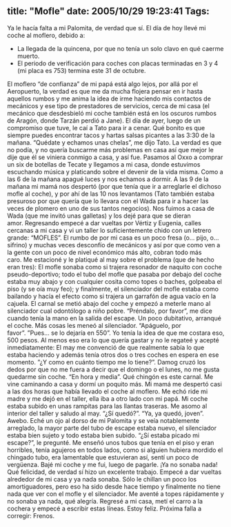 title: "Mofle"
date: 2005/10/29 19:23:41
Tags: 
---
<p>Ya le hacía falta a mi Palomita, de verdad que sí. El día de hoy llevé mi coche al moflero, debido a:  </p>
<ul>
<li>La llegada de la quincena, por que no tenía un solo clavo en qué caerme muerto.</li>   <li>El periodo de verificación para coches con placas terminadas en 3 y 4 (mi placa es 753) termina este 31 de octubre.</li> </ul>El moflero &#8220;de confianza&#8221; de mi papá está algo lejos, por allá por el Aeropuerto, la verdad es que me da mucha flojera pensar en ir hasta aquellos rumbos y me anima la idea de irme haciendo mis contactos de mecánicos y ese tipo de prestadores de servicios, cerca de mi casa (el mecánico que desdesbieló mi coche también está en los oscuros rumbos de Aragón, donde Tarzán perdió a Jane). El día de ayer, luego de un compromiso que tuve, le caí a Tato para ir a cenar. Qué bonito es que siempre puedes encontrar tacos y hartas salsas picantes a las 3:30 de la mañana. &#8220;Quédate y echamos unas chelas&#8221;, me dijo Tato. La verdad es que no podía, y no quería buscarme más problemas en casa así que mejor le dije que él se viniera conmigo a casa, y así fue. Pasamos al Oxxo a comprar un six de botellas de Tecate y llegamos a mi casa, donde estuvimos escuchando música y platicando sobre el devenir de la vida misma. Como a las 6 de la mañana apagué luces y nos echamos a dormir. A las 9 de la mañana mi mamá nos despertó (por que tenía que ir a arreglarle el dichoso mofle al coche), y por ahí de las 10 nos levantamos (Tato también estaba presuroso por que quería que lo llevara con el Wada para ir a hacer las veces de plomero en uno de sus tantos negocios). Nos fuimos a casa de Wada (que me invitó unas galletas) y los dejé para que se dieran amor. Regresando empecé a dar vueltas por Vértiz y Eugenia, calles cercanas a mi casa y vi un taller lo suficientemente chido con un letrero grande: &#8220;MOFLES&#8221;. El rumbo de por mi casa es un poco fresa (o&#8230; pijo, o&#8230; sifrino) y muchas veces desconfío de mecánicos y así por que como ven a la gente con un poco de nivel económico más alto, cobran todo más caro. Me estacioné y le platiqué al may sobre el problema (que de hecho eran tres): El mofle sonaba como si trajera resonador de naquito con coche pseudo-deportivo; todo el tubo del mofle que pasaba por debajo del coche estaba muy abajo y con cualquier cosita como topes o baches, golpeaba el piso (y se oía muy feo); y finalmente, el silenciador del mofle estaba como bailando y hacía el efecto como si trajera un garrafón de agua vacío en la cajuela. El carnal se metió abajo del coche y empezó a meterle mano al silenciador cual odontólogo a niño pobre. &#8220;Préndalo, por favor&#8221;, me dice cuando tenía la mano en la salida del escape. Un poco dubitativo, arranqué el coche. Más cosas les meneó al silenciador. &#8220;Apáguelo, por favor&#8221;. &#8221;Pues&#8230; se lo dejaría en 550&#8221;. Yo tenía la idea de que me costara eso, 500 pesos. Al menos eso era lo que quería gastar y no le regateé y acepté inmediatamente: El may me convenció de que realmente sabía lo que estaba haciendo y además tenía otros dos o tres coches en espera en ese momento. &#8221;¿Y como en cuánto tiempo me lo tiene?&#8221;. Damog cruzó los dedos por que no me fuera a decir que el domingo o el lunes, no me gusta quedarme sin coche. &#8220;En hora y media&#8221;. Qué chingón es este carnal. Me vine caminando a casa y dormí un poquito más. Mi mamá me despertó casi a las dos horas que había llevado el coche al moflero. Me echó ride mi madre y me dejó en el taller, ella iba a otro lado con mi papá. Mi coche estaba subido en unas rampitas para las llantas traseras. Me asomo al interior del taller y saludo al may. &#8220;¿Sí quedó?&#8221;. &#8220;Ya, ya quedó, joven&#8221;. Awebo. Eché un ojo al dorso de mi Palomita y se veía notablemente arreglado, la mayor parte del tubo de escape estaba nuevo, el silenciador estaba bien sujeto y todo estaba bien subido. &#8220;¿Sí estaba picado mi escape?&#8221;, le pregunté. Me enseñó unos tubos que tenía en el piso y eran horribles, tenía agujeros en todos lados, como si alguien hubiera mordido el chingado tubo, era lamentable que estuvieran así, sentí un poco de vergüenza. Bajé mi coche y me fui, luego de pagarle. ¡Ya no sonaba nada! Qué felicidad, de verdad sí hizo un excelente trabajo. Empecé a dar vueltas alrededor de mi casa y ya nada sonaba. Sólo le chillan un poco los amortiguadores, pero eso ha sido desde hace tiempo y finalmente no tiene nada que ver con el mofle y el silenciador. Me aventé a topes rápidamente y no sonaba ya nada, qué alegría. Regresé a mi casa, metí el carro a la cochera y empecé a escribir estas líneas. Estoy feliz. Próxima falla a corregir: Frenos. <br/><br/>
